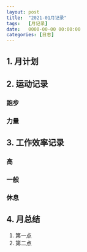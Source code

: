 ```yaml
---
layout: post
title:  "2021-01月记录"
tags:   [月记录]
date:   0000-00-00 00:00:00
categories: [日志]
---
```

## 1. 月计划
## 2. 运动记录
### 跑步
>

### 力量
>

## 3. 工作效率记录
### 高
>

### 一般
>

### 休息
>

## 4. 月总结
1. 第一点
2. 第二点

